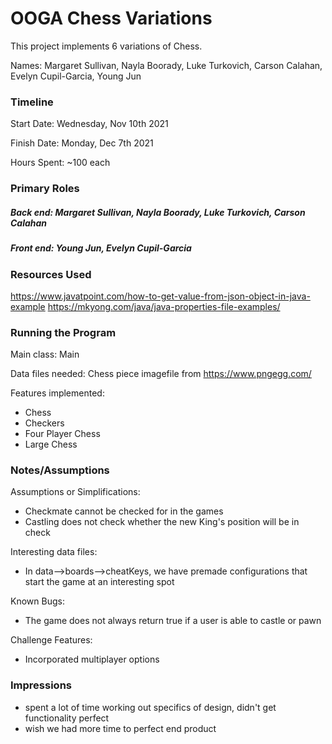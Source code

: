OOGA Chess Variations
====

This project implements 6 variations of Chess.

Names: Margaret Sullivan, Nayla Boorady, Luke Turkovich, Carson Calahan, Evelyn Cupil-Garcia, Young Jun


### Timeline

Start Date: Wednesday, Nov 10th 2021

Finish Date: Monday, Dec 7th 2021

Hours Spent: ~100 each

### Primary Roles
##### Back end: Margaret Sullivan, Nayla Boorady, Luke Turkovich, Carson Calahan

##### Front end: Young Jun, Evelyn Cupil-Garcia


### Resources Used

https://www.javatpoint.com/how-to-get-value-from-json-object-in-java-example
https://mkyong.com/java/java-properties-file-examples/


### Running the Program
 
Main class: Main

Data files needed: Chess piece imagefile from https://www.pngegg.com/

Features implemented: 
* Chess
* Checkers
* Four Player Chess
* Large Chess


### Notes/Assumptions

Assumptions or Simplifications: 
* Checkmate cannot be checked for in the games
* Castling does not check whether the new King's position will be in check

Interesting data files:
* In data-->boards-->cheatKeys, we have premade configurations that start the game at an interesting spot

Known Bugs:
* The game does not always return true if a user is able to castle or pawn 

Challenge Features:
* Incorporated multiplayer options


### Impressions

* spent a lot of time working out specifics of design, didn't get functionality perfect
* wish we had more time to perfect end product

